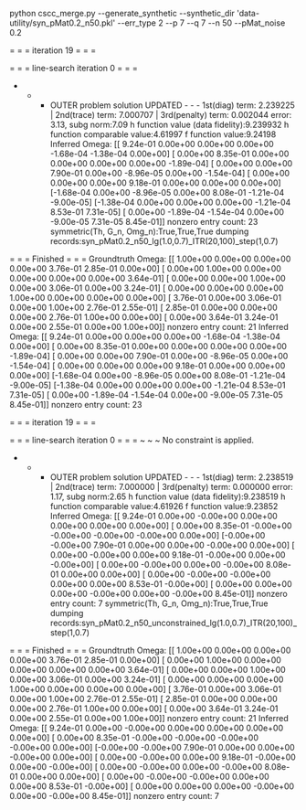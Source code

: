 
python cscc_merge.py --generate_synthetic --synthetic_dir 'data-utility/syn_pMat0.2_n50.pkl' --err_type 2 --p 7 --q 7 --n 50 --pMat_noise 0.2


= = = iteration 19 = = = 

 = = = line-search iteration 0 = = = 

- - - OUTER problem solution UPDATED - - -
1st(diag) term: 2.239225 | 2nd(trace) term: 7.000707 | 3rd(penalty) term: 0.002044
error: 3.13, subg norm:7.09
h function value (data fidelity):9.239932
h function comparable value:4.61997
f function value:9.24198
Inferred Omega:
[[ 9.24e-01  0.00e+00  0.00e+00  0.00e+00 -1.68e-04 -1.38e-04  0.00e+00]
 [ 0.00e+00  8.35e-01  0.00e+00  0.00e+00  0.00e+00  0.00e+00 -1.89e-04]
 [ 0.00e+00  0.00e+00  7.90e-01  0.00e+00 -8.96e-05  0.00e+00 -1.54e-04]
 [ 0.00e+00  0.00e+00  0.00e+00  9.18e-01  0.00e+00  0.00e+00  0.00e+00]
 [-1.68e-04  0.00e+00 -8.96e-05  0.00e+00  8.08e-01 -1.21e-04 -9.00e-05]
 [-1.38e-04  0.00e+00  0.00e+00  0.00e+00 -1.21e-04  8.53e-01  7.31e-05]
 [ 0.00e+00 -1.89e-04 -1.54e-04  0.00e+00 -9.00e-05  7.31e-05  8.45e-01]]
nonzero entry count:  23
symmetric(Th, G_n, Omg_n):True,True,True
dumping records:syn_pMat0.2_n50_lg(1.0,0.7)_ITR(20,100)_step(1,0.7)


= = = Finished = = =
Groundtruth Omega:
[[ 1.00e+00  0.00e+00  0.00e+00  0.00e+00  3.76e-01  2.85e-01  0.00e+00]
 [ 0.00e+00  1.00e+00  0.00e+00  0.00e+00  0.00e+00  0.00e+00  3.64e-01]
 [ 0.00e+00  0.00e+00  1.00e+00  0.00e+00  3.06e-01  0.00e+00  3.24e-01]
 [ 0.00e+00  0.00e+00  0.00e+00  1.00e+00  0.00e+00  0.00e+00  0.00e+00]
 [ 3.76e-01  0.00e+00  3.06e-01  0.00e+00  1.00e+00  2.76e-01  2.55e-01]
 [ 2.85e-01  0.00e+00  0.00e+00  0.00e+00  2.76e-01  1.00e+00  0.00e+00]
 [ 0.00e+00  3.64e-01  3.24e-01  0.00e+00  2.55e-01  0.00e+00  1.00e+00]]
nonzero entry count:  21
Inferred Omega:
[[ 9.24e-01  0.00e+00  0.00e+00  0.00e+00 -1.68e-04 -1.38e-04  0.00e+00]
 [ 0.00e+00  8.35e-01  0.00e+00  0.00e+00  0.00e+00  0.00e+00 -1.89e-04]
 [ 0.00e+00  0.00e+00  7.90e-01  0.00e+00 -8.96e-05  0.00e+00 -1.54e-04]
 [ 0.00e+00  0.00e+00  0.00e+00  9.18e-01  0.00e+00  0.00e+00  0.00e+00]
 [-1.68e-04  0.00e+00 -8.96e-05  0.00e+00  8.08e-01 -1.21e-04 -9.00e-05]
 [-1.38e-04  0.00e+00  0.00e+00  0.00e+00 -1.21e-04  8.53e-01  7.31e-05]
 [ 0.00e+00 -1.89e-04 -1.54e-04  0.00e+00 -9.00e-05  7.31e-05  8.45e-01]]
nonzero entry count: 23







 = = = iteration 19 = = = 

 = = = line-search iteration 0 = = = 
~ ~ ~ No constraint is applied.

- - - OUTER problem solution UPDATED - - -
1st(diag) term: 2.238519 | 2nd(trace) term: 7.000000 | 3rd(penalty) term: 0.000000
error: 1.17, subg norm:2.65
h function value (data fidelity):9.238519
h function comparable value:4.61926
f function value:9.23852
Inferred Omega:
[[ 9.24e-01  0.00e+00 -0.00e+00  0.00e+00  0.00e+00  0.00e+00  0.00e+00]
 [ 0.00e+00  8.35e-01 -0.00e+00 -0.00e+00 -0.00e+00 -0.00e+00  0.00e+00]
 [-0.00e+00 -0.00e+00  7.90e-01  0.00e+00  0.00e+00 -0.00e+00  0.00e+00]
 [ 0.00e+00 -0.00e+00  0.00e+00  9.18e-01 -0.00e+00  0.00e+00 -0.00e+00]
 [ 0.00e+00 -0.00e+00  0.00e+00 -0.00e+00  8.08e-01  0.00e+00  0.00e+00]
 [ 0.00e+00 -0.00e+00 -0.00e+00  0.00e+00  0.00e+00  8.53e-01 -0.00e+00]
 [ 0.00e+00  0.00e+00  0.00e+00 -0.00e+00  0.00e+00 -0.00e+00  8.45e-01]]
nonzero entry count:  7
symmetric(Th, G_n, Omg_n):True,True,True
dumping records:syn_pMat0.2_n50_unconstrained_lg(1.0,0.7)_ITR(20,100)_step(1,0.7)


= = = Finished = = =
Groundtruth Omega:
[[ 1.00e+00  0.00e+00  0.00e+00  0.00e+00  3.76e-01  2.85e-01  0.00e+00]
 [ 0.00e+00  1.00e+00  0.00e+00  0.00e+00  0.00e+00  0.00e+00  3.64e-01]
 [ 0.00e+00  0.00e+00  1.00e+00  0.00e+00  3.06e-01  0.00e+00  3.24e-01]
 [ 0.00e+00  0.00e+00  0.00e+00  1.00e+00  0.00e+00  0.00e+00  0.00e+00]
 [ 3.76e-01  0.00e+00  3.06e-01  0.00e+00  1.00e+00  2.76e-01  2.55e-01]
 [ 2.85e-01  0.00e+00  0.00e+00  0.00e+00  2.76e-01  1.00e+00  0.00e+00]
 [ 0.00e+00  3.64e-01  3.24e-01  0.00e+00  2.55e-01  0.00e+00  1.00e+00]]
nonzero entry count:  21
Inferred Omega:
[[ 9.24e-01  0.00e+00 -0.00e+00  0.00e+00  0.00e+00  0.00e+00  0.00e+00]
 [ 0.00e+00  8.35e-01 -0.00e+00 -0.00e+00 -0.00e+00 -0.00e+00  0.00e+00]
 [-0.00e+00 -0.00e+00  7.90e-01  0.00e+00  0.00e+00 -0.00e+00  0.00e+00]
 [ 0.00e+00 -0.00e+00  0.00e+00  9.18e-01 -0.00e+00  0.00e+00 -0.00e+00]
 [ 0.00e+00 -0.00e+00  0.00e+00 -0.00e+00  8.08e-01  0.00e+00  0.00e+00]
 [ 0.00e+00 -0.00e+00 -0.00e+00  0.00e+00  0.00e+00  8.53e-01 -0.00e+00]
 [ 0.00e+00  0.00e+00  0.00e+00 -0.00e+00  0.00e+00 -0.00e+00  8.45e-01]]
nonzero entry count: 7
